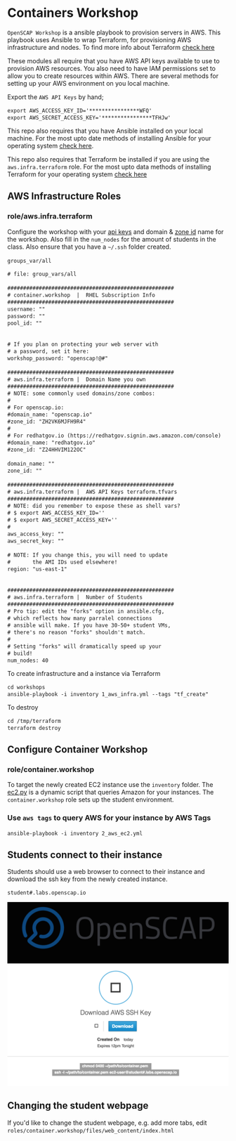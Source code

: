 # Containers Workshop


`OpenSCAP Workshop` is a ansible playbook to provision servers in AWS. This playbook uses Ansible to wrap Terraform, for provisioning AWS infrastructure and nodes. To find more info about Terraform [check here](https://www.terraform.io/docs/providers/aws/index.html)

These modules all require that you have AWS API keys available to use to provision AWS resources. You also need to have IAM permissions set to allow you to create resources within AWS. There are several methods for setting up your AWS environment on you local machine. 

Export the `AWS API Keys` by hand;

```
export AWS_ACCESS_KEY_ID='****************WFQ'
export AWS_SECRET_ACCESS_KEY='****************TFHJw'
```

This repo also requires that you have Ansible installed on your local machine. For the most upto date methods of installing Ansible for your operating system [check here](http://docs.ansible.com/ansible/intro_installation.html).

This repo also requires that Terraform be installed if you are using the `aws.infra.terraform` role. For the most upto data methods of installing Terraform for your operating system [check here](https://www.terraform.io/downloads.html)


## AWS Infrastructure Roles

### role/aws.infra.terraform

Configure the workshop with your [api keys](https://aws.amazon.com/developers/access-keys/) and domain & [zone id](http://docs.aws.amazon.com/Route53/latest/DeveloperGuide/CreatingHostedZone.html) name for the workshop. Also fill in the `num_nodes` for the amount of students in the class. Also ensure that you have a `~/.ssh` folder created.  

`groups_var/all`

```
# file: group_vars/all

#####################################################
# container.workshop  |  RHEL Subscription Info
#####################################################
username: ""
password: ""
pool_id: ""


# If you plan on protecting your web server with 
# a password, set it here:
workshop_password: "openscap!@#" 

#####################################################
# aws.infra.terraform |  Domain Name you own
#####################################################
# NOTE: some commonly used domains/zone combos:
#
# For openscap.io:
#domain_name: "openscap.io"
#zone_id: "ZH2VK6MJFH9R4"
#
# For redhatgov.io (https://redhatgov.signin.aws.amazon.com/console)
#domain_name: "redhatgov.io"
#zone_id: "Z24HHVIM122OC"

domain_name: ""
zone_id: ""

#####################################################
# aws.infra.terraform |  AWS API Keys terraform.tfvars
#####################################################
# NOTE: did you remember to expose these as shell vars?
# $ export AWS_ACCESS_KEY_ID=''
# $ export AWS_SECRET_ACCESS_KEY=''
#
aws_access_key: ""
aws_secret_key: ""

# NOTE: If you change this, you will need to update
#		the AMI IDs used elsewhere!
region: "us-east-1"


#####################################################
# aws.infra.terraform |  Number of Students
#####################################################
# Pro tip: edit the "forks" option in ansible.cfg,
# which reflects how many parralel connections
# ansible will make. If you have 30-50+ student VMs,
# there's no reason "forks" shouldn't match.
#
# Setting "forks" will dramatically speed up your
# build!
num_nodes: 40
```

To create infrastructure and a instance via Terraform 

```
cd workshops
ansible-playbook -i inventory 1_aws_infra.yml --tags "tf_create" 
```

To destroy

```
cd /tmp/terraform
terraform destroy
```

## Configure Container Workshop

### role/container.workshop

To target the newly created EC2 instance use the `inventory` folder. The [ec2.py](http://docs.ansible.com/ansible/intro_dynamic_inventory.html) is a dynamic script that queries Amazon for your instances. The `container.workshop` role sets up the student environment.

### Use `aws tags` to query AWS for your instance by AWS Tags


```
ansible-playbook -i inventory 2_aws_ec2.yml
```


## Students connect to their instance

Students should use a web browser to connect to their instance and download the ssh key from the newly created instance. 


```
student#.labs.openscap.io
```

![Student Login](img/student-login.png)

## Changing the student webpage

If you'd like to change the student webpage, e.g. add more tabs, edit `roles/container.workshop/files/web_content/index.html`
